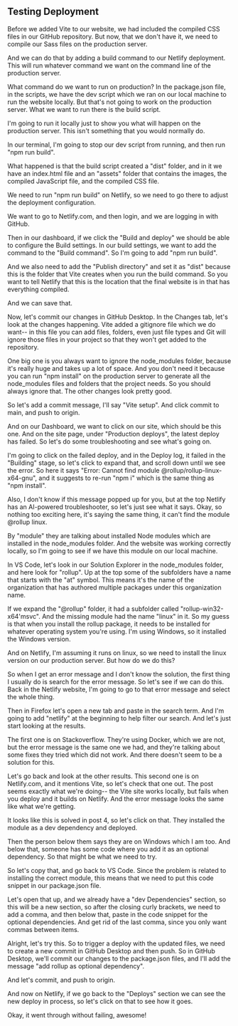 ## Testing Deployment

Before we added Vite to our website, we had included the compiled CSS files in our GitHub repository. But now, that we don't have it, we need to compile our Sass files on the production server.

And we can do that by adding a build command to our Netlify deployment. This will run whatever command we want on the command line of the production server.

What command do we want to run on production? In the package.json file, in the scripts, we have the dev script which we ran on our local machine to run the website locally. But that's not going to work on the production server. What we want to run there is the build script.

I'm going to run it locally just to show you what will happen on the production server. This isn't something that you would normally do.

In our terminal, I'm going to stop our dev script from running, and then run "npm run build".

What happened is that the build script created a "dist" folder, and in it we have an index.html file and an "assets" folder that contains the images, the compiled JavaScript file, and the compiled CSS file.

We need to run "npm run build" on Netlify, so we need to go there to adjust the deployment configuration.

We want to go to Netlify.com, and then login, and we are logging in with GitHub.

Then in our dashboard, if we click the "Build and deploy" we should be able to configure the Build settings. In our build settings, we want to add the command to the "Build command". So I'm going to add "npm run build".

And we also need to add the "Publish directory" and set it as "dist" because this is the folder that Vite creates when you run the build command. So you want to tell Netlify that this is the location that the final website is in that has everything compiled.

And we can save that.

Now, let's commit our changes in GitHub Desktop. In the Changes tab, let's look at the changes happening. Vite added a gitignore file which we do want-- in this file you can add files, folders, even just file types and Git will ignore those files in your project so that they won't get added to the repository.

One big one is you always want to ignore the node_modules folder, because it's really huge and takes up a lot of space. And you don't need it because you can run "npm install" on the production server to generate all the node_modules files and folders that the project needs. So you should always ignore that. The other changes look pretty good.

So let's add a commit message, I'll say "Vite setup". And click commit to main, and push to origin.

And on our Dashboard, we want to click on our site, which should be this one. And on the site page, under "Production deploys", the latest deploy has failed. So let's do some troubleshooting and see what's going on.

I'm going to click on the failed deploy, and in the Deploy log, it failed in the "Building" stage, so let's click to expand that, and scroll down until we see the error. So here it says "Error: Cannot find module @rollup/rollup-linux-x64-gnu", and it suggests to re-run "npm i" which is the same thing as "npm install".

Also, I don't know if this message popped up for you, but at the top Netlify has an AI-powered troubleshooter, so let's just see what it says. Okay, so nothing too exciting here, it's saying the same thing, it can't find the module @rollup linux.

By "module" they are talking about installed Node modules which are installed in the node_modules folder. And the website was working correctly locally, so I'm going to see if we have this module on our local machine.

In VS Code, let's look in our Solution Explorer in the node_modules folder, and here look for "rollup". Up at the top some of the subfolders have a name that starts with the "at" symbol. This means it's the name of the organization that has authored multiple packages under this organization name.

If we expand the "@rollup" folder, it had a subfolder called "rollup-win32-x64'msvc". And the missing module had the name "linux" in it. So my guess is that when you install the rollup package, it needs to be installed for whatever operating system you're using. I'm using Windows, so it installed the Windows version.

And on Netlify, I'm assuming it runs on linux, so we need to install the linux version on our production server. But how do we do this?

So when I get an error message and I don't know the solution, the first thing I usually do is search for the error message. So let's see if we can do this. Back in the Netlify website, I'm going to go to that error message and select the whole thing.

Then in Firefox let's open a new tab and paste in the search term. And I'm going to add "netlify" at the beginning to help filter our search. And let's just start looking at the results.

The first one is on Stackoverflow. They're using Docker, which we are not, but the error message is the same one we had, and they're talking about some fixes they tried which did not work. And there doesn't seem to be a solution for this.

Let's go back and look at the other results. This second one is on Netlify.com, and it mentions Vite, so let's check that one out. The post seems exactly what we're doing-- the Vite site works locally, but fails when you deploy and it builds on Netlify. And the error message looks the same like what we're getting.

It looks like this is solved in post 4, so let's click on that. They installed the module as a dev dependency and deployed.

Then the person below them says they are on Windows which I am too. And below that, someone has some code where you add it as an optional dependency. So that might be what we need to try.

So let's copy that, and go back to VS Code. Since the problem is related to installing the correct module, this means that we need to put this code snippet in our package.json file.

Let's open that up, and we already have a "dev Dependencies" section, so this will be a new section, so after the closing curly brackets, we need to add a comma, and then below that, paste in the code snippet for the optional dependencies. And get rid of the last comma, since you only want commas between items.

Alright, let's try this. So to trigger a deploy with the updated files, we need to create a new commit in GitHub Desktop and then push. So in GitHub Desktop, we'll commit our changes to the package.json files, and I'll add the message "add rollup as optional dependency".

And let's commit, and push to origin.

And now on Netlify, if we go back to the "Deploys" section we can see the new deploy in process, so let's click on that to see how it goes.

Okay, it went through without failing, awesome!
